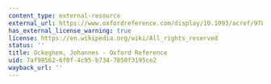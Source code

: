 ```yaml
---
content_type: external-resource
external_url: https://www.oxfordreference.com/display/10.1093/acref/9780199578108.001.0001/acref-9780199578108-e-6594?rskey=RS9ho0&result=2
has_external_license_warning: true
license: https://en.wikipedia.org/wiki/All_rights_reserved
status: ''
title: Ockeghem, Johannes - Oxford Reference
uid: 7af98562-6f0f-4c95-b734-7850f3195ce2
wayback_url: ''
---
```

